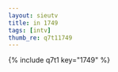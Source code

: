 ```yaml
--- 
layout: sieutv
title: in 1749
tags: [intv]
thumb_re: q7t11749
---
```

{% include q7t1 key="1749" %} 
